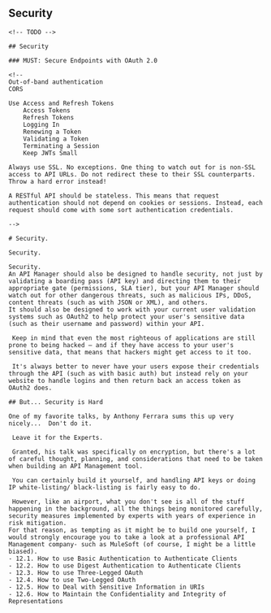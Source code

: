 
## Security

    <!-- TODO -->

    ## Security

    ### MUST: Secure Endpoints with OAuth 2.0

    <!--
    Out-of-band authentication
    CORS

    Use Access and Refresh Tokens
        Access Tokens
        Refresh Tokens
        Logging In
        Renewing a Token
        Validating a Token
        Terminating a Session
        Keep JWTs Small

    Always use SSL. No exceptions. One thing to watch out for is non-SSL access to API URLs. Do not redirect these to their SSL counterparts. Throw a hard error instead!

    A RESTful API should be stateless. This means that request authentication should not depend on cookies or sessions. Instead, each request should come with some sort authentication credentials.

    -->

    # Security.

    Security.

    Security.
    An API Manager should also be designed to handle security, not just by validating a boarding pass (API key) and directing them to their appropriate gate (permissions, SLA tier), but your API Manager should watch out for other dangerous threats, such as malicious IPs, DDoS, content threats (such as with JSON or XML), and others.
    It should also be designed to work with your current user validation systems such as OAuth2 to help protect your user's sensitive data (such as their username and password) within your API.

     Keep in mind that even the most righteous of applications are still prone to being hacked – and if they have access to your user's sensitive data, that means that hackers might get access to it too.

     It's always better to never have your users expose their credentials through the API (such as with basic auth) but instead rely on your website to handle logins and then return back an access token as OAuth2 does.

    ## But... Security is Hard

    One of my favorite talks, by Anthony Ferrara sums this up very nicely...  Don't do it.

     Leave it for the Experts.

     Granted, his talk was specifically on encryption, but there's a lot of careful thought, planning, and considerations that need to be taken when building an API Management tool.

     You can certainly build it yourself, and handling API keys or doing IP white-listing/ black-listing is fairly easy to do.

     However, like an airport, what you don't see is all of the stuff happening in the background, all the things being monitored carefully, security measures implemented by experts with years of experience in risk mitigation.
    For that reason, as tempting as it might be to build one yourself, I would strongly encourage you to take a look at a professional API Management company- such as MuleSoft (of course, I might be a little biased).
    - 12.1. How to use Basic Authentication to Authenticate Clients
    - 12.2. How to use Digest Authentication to Authenticate Clients
    - 12.3. How to use Three-Legged OAuth
    - 12.4. How to use Two-Legged OAuth
    - 12.5. How to Deal with Sensitive Information in URIs
    - 12.6. How to Maintain the Confidentiality and Integrity of Representations
